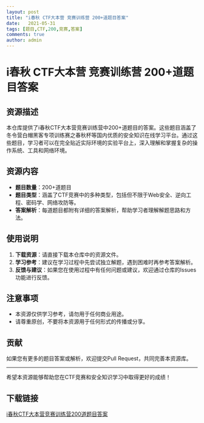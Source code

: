 ```yaml
---
layout: post
title: "i春秋 CTF大本营 竞赛训练营 200+道题目答案"
date:   2021-05-31
tags: [题目,CTF,200,竞赛,答案]
comments: true
author: admin
---
```

# i春秋 CTF大本营 竞赛训练营 200+道题目答案

## 资源描述

本仓库提供了i春秋CTF大本营竞赛训练营中200+道题目的答案。这些题目涵盖了冬令营白帽黑客专项训练赛之春秋杯等国内优质的安全知识在线学习平台。通过这些题目，学习者可以在完全贴近实际环境的实验平台上，深入理解和掌握复杂的操作系统、工具和网络环境。

## 资源内容

- **题目数量**：200+道题目
- **题目类型**：涵盖了CTF竞赛中的多种类型，包括但不限于Web安全、逆向工程、密码学、网络攻防等。
- **答案解析**：每道题目都附有详细的答案解析，帮助学习者理解解题思路和方法。

## 使用说明

1. **下载资源**：请直接下载本仓库中的资源文件。
2. **学习参考**：建议在学习过程中先尝试独立解题，遇到困难时再参考答案解析。
3. **反馈与建议**：如果您在使用过程中有任何问题或建议，欢迎通过仓库的Issues功能进行反馈。

## 注意事项

- 本资源仅供学习参考，请勿用于任何商业用途。
- 请尊重原创，不要将本资源用于任何形式的传播或分享。

## 贡献

如果您有更多的题目答案或解析，欢迎提交Pull Request，共同完善本资源库。

---

希望本资源能够帮助您在CTF竞赛和安全知识学习中取得更好的成绩！

## 下载链接

[i春秋CTF大本营竞赛训练营200道题目答案](https://pan.quark.cn/s/7ca327b5b608)